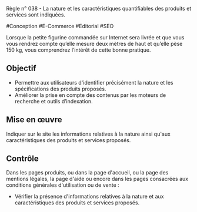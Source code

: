 
Règle n° 038  - La nature et les caractéristiques quantifiables des produits et services sont indiquées.

#Conception #E-Commerce #Editorial #SEO

Lorsque la petite figurine commandée sur Internet sera livrée et que vous vous rendrez compte qu’elle mesure deux mètres de haut et qu’elle pèse 150 kg, vous comprendrez l’intérêt de cette bonne pratique.

Objectif
--------

*   Permettre aux utilisateurs d'identifier précisément la nature et les spécifications des produits proposés.
*   Améliorer la prise en compte des contenus par les moteurs de recherche et outils d’indexation.

Mise en œuvre
-------------

Indiquer sur le site les informations relatives à la nature ainsi qu'aux caractéristiques des produits et services proposés.

Contrôle
--------

Dans les pages produits, ou dans la page d'accueil, ou la page des mentions légales, la page d'aide ou encore dans les pages consacrées aux conditions générales d'utilisation ou de vente :

*   Vérifier la présence d'informations relatives à la nature et aux caractéristiques des produits et services proposés.
